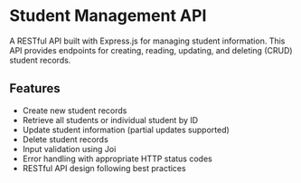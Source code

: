 # Student Management API

A RESTful API built with Express.js for managing student information. This API provides endpoints for creating, reading, updating, and deleting (CRUD) student records.

## Features

-  Create new student records
-  Retrieve all students or individual student by ID
-  Update student information (partial updates supported)
-  Delete student records
-  Input validation using Joi
-  Error handling with appropriate HTTP status codes
-  RESTful API design following best practices

